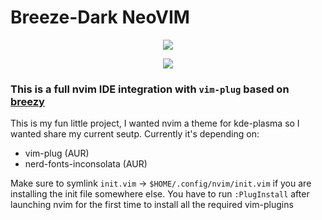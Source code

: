# Breeze-Dark NeoVIM

<p align="center">
  <img src="https://i.imgur.com/ti9shLz.png">
</p>

<p align="center">
  <img src="https://i.imgur.com/UrryVtb.png">
</p>

### This is a full nvim IDE integration with `vim-plug` based on [breezy](https://github.com/fneu/breezy)

This is my fun little project, I wanted nvim a theme for kde-plasma so I wanted share my current seutp.
Currently it's depending on:
- vim-plug (AUR)
- nerd-fonts-inconsolata (AUR)

Make sure to symlink `init.vim` -> `$HOME/.config/nvim/init.vim` if you are installing the init file somewhere else.
You have to run `:PlugInstall` after launching nvim for the first time to install all the required vim-plugins
